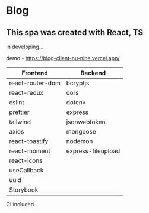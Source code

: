# Blog
## This spa was created with React, TS

in developing...

demo - [https://blog-client-nu-nine.vercel.app/ ](https://blog-skave-a.netlify.app/)

|Frontend                        |Backend                      |
|-------------------------|-----------------------|
| react-router-dom | bcryptjs
| react-redux | cors
| eslint | dotenv
| prettier | express
| tailwind |  jsonwebtoken
| axios | mongoose
| react-toastify | nodemon
| react-moment | express-fileupload    
| react-icons | 
| useCallback | 
| uuid | 
| Storybook

CI included
